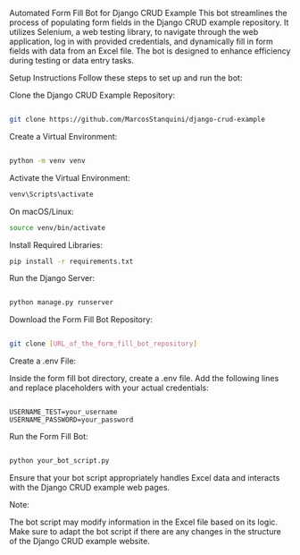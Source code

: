 Automated Form Fill Bot for Django CRUD Example
This bot streamlines the process of populating form fields in the Django CRUD example repository. It utilizes Selenium, a web testing library, to navigate through the web application, log in with provided credentials, and dynamically fill in form fields with data from an Excel file. The bot is designed to enhance efficiency during testing or data entry tasks.

Setup Instructions
Follow these steps to set up and run the bot:

Clone the Django CRUD Example Repository:

```bash

git clone https://github.com/MarcosStanquini/django-crud-example
```

Create a Virtual Environment:

```bash

python -m venv venv
```

Activate the Virtual Environment:

```bash
venv\Scripts\activate
```

On macOS/Linux:
```bash
source venv/bin/activate
```

Install Required Libraries:

```bash
pip install -r requirements.txt
```

Run the Django Server:

```bash

python manage.py runserver
```

Download the Form Fill Bot Repository:

```bash

git clone [URL_of_the_form_fill_bot_repository]
```

Create a .env File:

Inside the form fill bot directory, create a .env file.
Add the following lines and replace placeholders with your actual credentials:
```env

USERNAME_TEST=your_username
USERNAME_PASSWORD=your_password
```

Run the Form Fill Bot:

```bash

python your_bot_script.py
```

Ensure that your bot script appropriately handles Excel data and interacts with the Django CRUD example web pages.

Note:

The bot script may modify information in the Excel file based on its logic.
Make sure to adapt the bot script if there are any changes in the structure of the Django CRUD example website.

